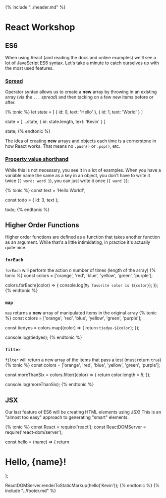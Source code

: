 {% include "../header.md" %}

# React Workshop

## ES6

When using React (and reading the docs and online examples) we'll see a lot of
JavaScript ES6 syntax. Let's take a minute to catch ourselves up with the most
used features.

### [Spread](https://developer.mozilla.org/en-US/docs/Web/JavaScript/Reference/Operators/Spread_operator)
Operator syntax allows us to create a **new** array by throwing in an existing
array (via the `...` _spread_) and then tacking on a few new items before or after.

{% tonic %}
let state = [
  {
    id: 0,
    text: 'Hello'
  },
  {
    id: 1,
    text: 'World'
  }
]

state = [
  ...state,
  {
    id: state.length,
    text: 'Kevin'
  }
]

state;
{% endtonic %}

The idea of creating **new** arrays and objects each time is a cornerstone in
how React works. That means no `.push()` or `.pop()`, etc.


### [Property value shorthand](https://developer.mozilla.org/en-US/docs/Web/JavaScript/Reference/Operators/Object_initializer)
While this is not necessary, you see it in a lot of examples. When you have a variable name
the same as a key in an object, you don't have to write it twice (` { word: word } `), you can just 
write it once (`{ word }`);

{% tonic %}
const text = 'Hello World!';

const todo = {
  id: 3,
  text
};

todo;
{% endtonic %}

## Higher Order Functions
Higher order functions are defined as a function that takes another function
as an argument. While that's a little intimidating, in practice it's actually
quite nice.

### `forEach`
`forEach` will perform the action _n_ number of times (length of the array)
{% tonic %}
const colors = ['orange', 'red', 'blue', 'yellow', 'green', 'purple'];

colors.forEach((color) => {
  console.log(`My favorite color is ${color}`);
});
{% endtonic %}

### `map`
`map` returns a **new** array of manipulated items in the original array
{% tonic %}
const colors = ['orange', 'red', 'blue', 'yellow', 'green', 'purple'];

const tiedyes = colors.map((color) => {
  return `tiedye-${color}`;
});

console.log(tiedyes);
{% endtonic %}

### `filter`
`filter` will return a new array of the items that pass a test (must return `true`)
{% tonic %}
const colors = ['orange', 'red', 'blue', 'yellow', 'green', 'purple'];

const moreThanSix = colors.filter((color) => {
  return color.length > 5;
});

console.log(moreThanSix);
{% endtonic %}

## JSX
Our last feature of ES6 will be creating HTML elements using JSX! This is an
"almost too easy" approach to generating "smart" elements.

{% tonic %}
const React = require('react');
const ReactDOMServer = require('react-dom/server');

const hello = (name) => {
    return <h1>Hello, {name}!</h1>
};

ReactDOMServer.renderToStaticMarkup(hello('Kevin'));
{% endtonic %}
{% include "../footer.md" %}
